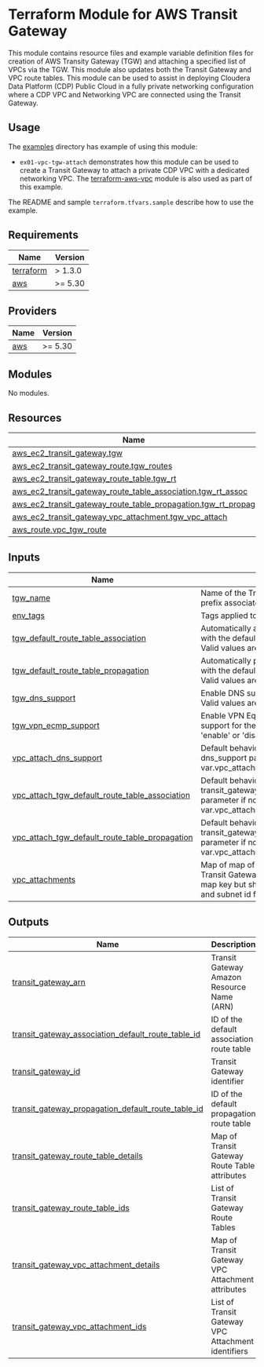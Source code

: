 <!-- BEGIN_TF_DOCS -->
# Terraform Module for AWS Transit Gateway

This module contains resource files and example variable definition files for creation of AWS Transity Gateway (TGW) and attaching a specified list of VPCs via the TGW. This module also updates both the Transit Gateway and VPC route tables. This module can be used to assist in deploying Cloudera Data Platform (CDP) Public Cloud in a fully private networking configuration where a CDP VPC and Networking VPC are connected using the Transit Gateway.

## Usage

The [examples](./examples) directory has example of using this module:

* `ex01-vpc-tgw-attach` demonstrates how this module can be used to create a Transit Gateway to attach a private CDP VPC with a dedicated networking VPC. The [terraform-aws-vpc](../../../terraform-aws-vpc/README.md) module is also used as part of this example.

The README and sample `terraform.tfvars.sample` describe how to use the example.

## Requirements

| Name | Version |
|------|---------|
| <a name="requirement_terraform"></a> [terraform](#requirement\_terraform) | > 1.3.0 |
| <a name="requirement_aws"></a> [aws](#requirement\_aws) | >= 5.30 |

## Providers

| Name | Version |
|------|---------|
| <a name="provider_aws"></a> [aws](#provider\_aws) | >= 5.30 |

## Modules

No modules.

## Resources

| Name | Type |
|------|------|
| [aws_ec2_transit_gateway.tgw](https://registry.terraform.io/providers/hashicorp/aws/latest/docs/resources/ec2_transit_gateway) | resource |
| [aws_ec2_transit_gateway_route.tgw_routes](https://registry.terraform.io/providers/hashicorp/aws/latest/docs/resources/ec2_transit_gateway_route) | resource |
| [aws_ec2_transit_gateway_route_table.tgw_rt](https://registry.terraform.io/providers/hashicorp/aws/latest/docs/resources/ec2_transit_gateway_route_table) | resource |
| [aws_ec2_transit_gateway_route_table_association.tgw_rt_assoc](https://registry.terraform.io/providers/hashicorp/aws/latest/docs/resources/ec2_transit_gateway_route_table_association) | resource |
| [aws_ec2_transit_gateway_route_table_propagation.tgw_rt_propag](https://registry.terraform.io/providers/hashicorp/aws/latest/docs/resources/ec2_transit_gateway_route_table_propagation) | resource |
| [aws_ec2_transit_gateway_vpc_attachment.tgw_vpc_attach](https://registry.terraform.io/providers/hashicorp/aws/latest/docs/resources/ec2_transit_gateway_vpc_attachment) | resource |
| [aws_route.vpc_tgw_route](https://registry.terraform.io/providers/hashicorp/aws/latest/docs/resources/route) | resource |

## Inputs

| Name | Description | Type | Default | Required |
|------|-------------|------|---------|:--------:|
| <a name="input_tgw_name"></a> [tgw\_name](#input\_tgw\_name) | Name of the Transit Gateway. Also used to prefix associated TGW resource names. | `string` | n/a | yes |
| <a name="input_env_tags"></a> [env\_tags](#input\_env\_tags) | Tags applied to provisioned resources | `map(any)` | `null` | no |
| <a name="input_tgw_default_route_table_association"></a> [tgw\_default\_route\_table\_association](#input\_tgw\_default\_route\_table\_association) | Automatically associate resource attachments with the default TGW association route table. Valid values are 'enable' or 'disable' | `string` | `"disable"` | no |
| <a name="input_tgw_default_route_table_propagation"></a> [tgw\_default\_route\_table\_propagation](#input\_tgw\_default\_route\_table\_propagation) | Automatically propagate resource attachments with the default TGW propagation route table. Valid values are 'enable' or 'disable' | `string` | `"disable"` | no |
| <a name="input_tgw_dns_support"></a> [tgw\_dns\_support](#input\_tgw\_dns\_support) | Enable DNS support for the Transit Gateway. Valid values are 'enable' or 'disable' | `string` | `"enable"` | no |
| <a name="input_tgw_vpn_ecmp_support"></a> [tgw\_vpn\_ecmp\_support](#input\_tgw\_vpn\_ecmp\_support) | Enable VPN Equal Cost Multipath Protocol support for the Transit Gateway. Valid values are 'enable' or 'disable' | `string` | `"enable"` | no |
| <a name="input_vpc_attach_dns_support"></a> [vpc\_attach\_dns\_support](#input\_vpc\_attach\_dns\_support) | Default behaviour for the VPC Attachment dns\_support parameter if not specified in var.vpc\_attachments | `string` | `"enable"` | no |
| <a name="input_vpc_attach_tgw_default_route_table_association"></a> [vpc\_attach\_tgw\_default\_route\_table\_association](#input\_vpc\_attach\_tgw\_default\_route\_table\_association) | Default behaviour for the VPC Attachment transit\_gateway\_default\_route\_table\_association parameter if not specified in var.vpc\_attachments | `bool` | `false` | no |
| <a name="input_vpc_attach_tgw_default_route_table_propagation"></a> [vpc\_attach\_tgw\_default\_route\_table\_propagation](#input\_vpc\_attach\_tgw\_default\_route\_table\_propagation) | Default behaviour for the VPC Attachment transit\_gateway\_default\_route\_table\_propagation parameter if not specified in var.vpc\_attachments | `bool` | `false` | no |
| <a name="input_vpc_attachments"></a> [vpc\_attachments](#input\_vpc\_attachments) | Map of map of VPC details to attach to the Transit Gateway. Type any to avoid validation on map key but should at least contain the vpc id and subnet id for the TGW attachment. | `any` | `{}` | no |

## Outputs

| Name | Description |
|------|-------------|
| <a name="output_transit_gateway_arn"></a> [transit\_gateway\_arn](#output\_transit\_gateway\_arn) | Transit Gateway Amazon Resource Name (ARN) |
| <a name="output_transit_gateway_association_default_route_table_id"></a> [transit\_gateway\_association\_default\_route\_table\_id](#output\_transit\_gateway\_association\_default\_route\_table\_id) | ID of the default association route table |
| <a name="output_transit_gateway_id"></a> [transit\_gateway\_id](#output\_transit\_gateway\_id) | Transit Gateway identifier |
| <a name="output_transit_gateway_propagation_default_route_table_id"></a> [transit\_gateway\_propagation\_default\_route\_table\_id](#output\_transit\_gateway\_propagation\_default\_route\_table\_id) | ID of the default propagation route table |
| <a name="output_transit_gateway_route_table_details"></a> [transit\_gateway\_route\_table\_details](#output\_transit\_gateway\_route\_table\_details) | Map of Transit Gateway Route Table attributes |
| <a name="output_transit_gateway_route_table_ids"></a> [transit\_gateway\_route\_table\_ids](#output\_transit\_gateway\_route\_table\_ids) | List of Transit Gateway Route Tables |
| <a name="output_transit_gateway_vpc_attachment_details"></a> [transit\_gateway\_vpc\_attachment\_details](#output\_transit\_gateway\_vpc\_attachment\_details) | Map of Transit Gateway VPC Attachment attributes |
| <a name="output_transit_gateway_vpc_attachment_ids"></a> [transit\_gateway\_vpc\_attachment\_ids](#output\_transit\_gateway\_vpc\_attachment\_ids) | List of Transit Gateway VPC Attachment identifiers |
<!-- END_TF_DOCS -->